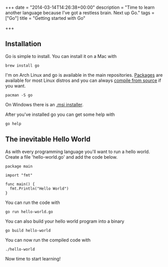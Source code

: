 +++
date = "2014-03-14T14:26:38+00:00"
description = "Time to learn another language because I've got a restless brain. Next up Go."
tags = ["Go"]
title = "Getting started with Go"

+++

## Installation

Go is simple to install. You can install it on a Mac with 

    brew install go

I'm on Arch Linux and go is available in the main repositories. [Packages][2] are available for most Linux distros and you can always [compile from source][3] if you want.

    pacman -S go

On Windows there is an [.msi installer][1].

After you've installed go you can get some help with 

    go help

## The inevitable Hello World

As with every programming language you'll want to run a hello world. Create a file 'hello-world.go' and add the code below.

    package main

    import "fmt"

    func main() {
      fmt.Println("Hello World")
    }

You can run the code with 

    go run hello-world.go

You can also build your hello world program into a binary

    go build hello-world

You can now run the compiled code with 

    ./hello-world

Now time to start learning!

[1]: https://code.google.com/p/go/downloads/list?q=OpSys-Windows+Type%3DInstaller
[2]: http://go-lang.cat-v.org/packages
[3]: http://golang.org/doc/install/source
